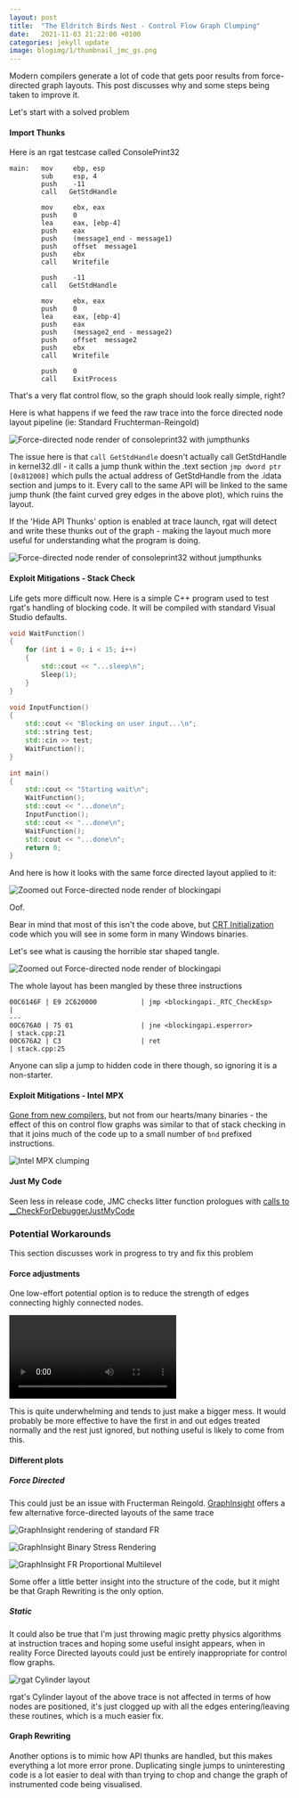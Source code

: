 ```yaml
---
layout: post
title:  "The Eldritch Birds Nest - Control Flow Graph Clumping"
date:   2021-11-03 21:22:00 +0100
categories: jekyll update
image: blogimg/1/thumbnail_jmc_gs.png
---
```


Modern compilers generate a lot of code that gets poor results from force-directed graph layouts. This post discusses why and some steps being taken to improve it.

Let's start with a solved problem

#### Import Thunks

Here is an rgat testcase called ConsolePrint32

```x86
main:   mov     ebp, esp
        sub     esp, 4	
        push    -11
        call   GetStdHandle 

        mov     ebx, eax    
        push    0
        lea     eax, [ebp-4]
        push    eax
        push    (message1_end - message1)
        push    offset  message1
        push    ebx
        call    Writefile

        push    -11
        call   GetStdHandle

        mov     ebx, eax    
        push    0
        lea     eax, [ebp-4]
        push    eax
        push    (message2_end - message2)
        push    offset  message2
        push    ebx
        call    Writefile

        push    0
        call    ExitProcess 
```

That's a very flat control flow, so the graph should look really simple, right?

Here is what happens if we feed the raw trace into the force directed node layout pipeline (ie: Standard Fruchterman-Reingold) 

![Force-directed node render of consoleprint32 with jumpthunks](/blogimg/1/rgat_ConsolePrint32_thunks.png)

The issue here is that ```call GetStdHandle``` doesn't actually call GetStdHandle in kernel32.dll - it calls a jump thunk within the .text section ```jmp dword ptr [0x812008]``` which pulls the actual address of GetStdHandle from the .idata section and jumps to it. Every call to the same API will be linked to the same jump thunk (the faint curved grey edges in the above plot), which ruins the layout.

If the 'Hide API Thunks' option is enabled at trace launch, rgat will detect and write these thunks out of the graph - making the layout much more useful for understanding what the program is doing.

![Force-directed node render of consoleprint32 without jumpthunks](/blogimg/1/rgat_ConsolePrint32_nothunks.png)

#### Exploit Mitigations - Stack Check

Life gets more difficult now. Here is a simple C++ program used to test rgat's handling of blocking code. It will be compiled with standard Visual Studio defaults.

```cpp
void WaitFunction()
{
    for (int i = 0; i < 15; i++)
    {
        std::cout << "...sleep\n";
        Sleep(1);
    }
}

void InputFunction()
{
    std::cout << "Blocking on user input...\n";
    std::string test;
    std::cin >> test;
    WaitFunction();
}

int main()
{
    std::cout << "Starting wait\n";
    WaitFunction();
    std::cout << "...done\n";
    InputFunction();
    std::cout << "...done\n";
    WaitFunction();
    std::cout << "...done\n";
    return 0;
}
```

And here is how it looks with the same force directed layout applied to it:

![Zoomed out Force-directed node render of blockingapi](/blogimg/1/rgat_BlockingAPI_zoomedout.png)

Oof. 

Bear in mind that most of this isn't the code above, but [CRT Initialization](https://docs.microsoft.com/en-us/cpp/c-runtime-library/crt-initialization?view=msvc-160) code which you will see in some form in many Windows binaries.

Let's see what is causing the horrible star shaped tangle.

![Zoomed out Force-directed node render of blockingapi](/blogimg/1/rgat_BlockingAPI_stack_check.png)

The whole layout has been mangled by these three instructions

```
00C6146F | E9 2C620000           | jmp <blockingapi._RTC_CheckEsp>                             |
---
00C676A0 | 75 01                 | jne <blockingapi.esperror>                                  | stack.cpp:21
00C676A2 | C3                    | ret                                                         | stack.cpp:25
```

 Anyone can slip a jump to hidden code in there though, so ignoring it is a non-starter.


 
#### Exploit Mitigations - Intel MPX

[Gone from new compilers](https://en.wikipedia.org/wiki/Intel_MPX#Software_support), but not from our hearts/many binaries - the effect of this on control flow graphs was similar to that of stack checking in that it joins much of the code up to a small number of ```bnd``` prefixed instructions.

![Intel MPX clumping](/blogimg/1/rgat_BlockingAPI_MPX.png)

#### Just My Code

Seen less in release code, JMC checks litter function prologues with [calls to __CheckForDebuggerJustMyCode](https://reverseengineering.stackexchange.com/questions/27917/the-compiler-adds-a-function-call-to-user-defined-functions-what-does-the-funct)   


### Potential Workarounds

This section discusses work in progress to try and fix this problem

#### Force adjustments

One low-effort potential option is to reduce the strength of edges connecting highly connected nodes. 

![Adjusting the edge strengths of high degree nodes](https://user-images.githubusercontent.com/5470374/139589297-83b23c7d-c750-405c-8a9c-6ccdbabb8fef.mp4)

This is quite underwhelming and tends to just make a bigger mess. It would probably be more effective to have the first in and out edges treated normally and the rest just ignored, but nothing useful is likely to come from this.


#### Different plots

##### Force Directed

This could just be an issue with Fructerman Reingold. [GraphInsight](https://github.com/CarloNicolini/GraphInsight) offers a few alternative force-directed layouts of the same trace 

![GraphInsight rendering of standard FR](/blogimg/1/GI_blockingapi_FR.png)

![GraphInsight Binary Stress Rendering](/blogimg/1/GI_blockingapi_binstress.png)

![GraphInsight FR Proportional Multilevel](/blogimg/1/GI_blockingapi_FRpropml.png)

Some offer a little better insight into the structure of the code, but it might be that Graph Rewriting is the only option.

##### Static

It could also be true that I'm just throwing magic pretty physics algorithms at instruction traces and hoping some useful insight appears, when in reality Force Directed layouts could just be entirely inappropriate for control flow graphs.

![rgat Cylinder layout](/blogimg/1/rgat_BlockingAPI_JMC_GS_Cylinder.png)

rgat's Cylinder layout of the above trace is not affected in terms of how nodes are positioned, it's just clogged up with all the edges entering/leaving these routines, which is a much easier fix.



#### Graph Rewriting

Another options is to mimic how API thunks are handled, but this makes everything a lot more error prone. Duplicating 
single jumps to uninteresting code is a lot easier to deal with than trying to chop and change the graph of instrumented code being visualised.